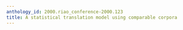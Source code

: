 ```yaml
---
anthology_id: 2000.riao_conference-2000.123
title: A statistical translation model using comparable corpora
---
```

